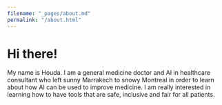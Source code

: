 ```yaml
---
filename: "_pages/about.md"
permalink: "/about.html"
---
```

# Hi there! 

My name is Houda. I am a general medicine doctor and AI in healthcare consultant who left  sunny Marrakech to snowy Montreal in order to learn about how AI can be used to improve medicine. I am really interested in learning how to have tools that are safe, inclusive and fair for all patients. 